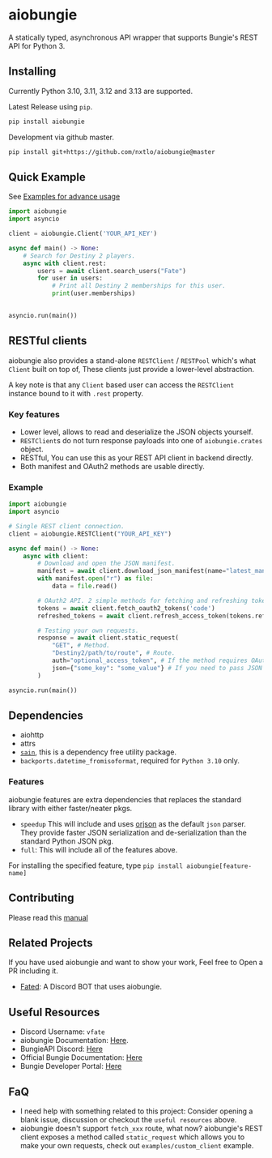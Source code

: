# aiobungie

A statically typed, asynchronous API wrapper that supports Bungie's REST API for Python 3.

## Installing

Currently Python 3.10, 3.11, 3.12 and 3.13 are supported.

Latest Release using `pip`.

```sh
pip install aiobungie
```

Development via github master.

```sh
pip install git+https://github.com/nxtlo/aiobungie@master
```

## Quick Example

See [Examples for advance usage](https://github.com/nxtlo/aiobungie/tree/master/examples)

```py
import aiobungie
import asyncio

client = aiobungie.Client('YOUR_API_KEY')

async def main() -> None:
    # Search for Destiny 2 players.
    async with client.rest:
        users = await client.search_users("Fate")
        for user in users:
            # Print all Destiny 2 memberships for this user.
            print(user.memberships)
            

asyncio.run(main())
```

## RESTful clients

aiobungie also provides a stand-alone `RESTClient` / `RESTPool` which's what `Client` built on top of, These clients just provide a lower-level abstraction.

A key note is that any `Client` based user can access the `RESTClient` instance bound to it with `.rest` property.

### Key features

* Lower level, allows to read and deserialize the JSON objects yourself.
* `RESTClient`s do not turn response payloads into one of `aiobungie.crates` object.
* RESTful, You can use this as your REST API client in backend directly.
* Both manifest and OAuth2 methods are usable directly.

### Example

```py
import aiobungie
import asyncio

# Single REST client connection.
client = aiobungie.RESTClient("YOUR_API_KEY")

async def main() -> None:
    async with client:
        # Download and open the JSON manifest.
        manifest = await client.download_json_manifest(name="latest_manifest")
        with manifest.open("r") as file:
            data = file.read()

        # OAuth2 API. 2 simple methods for fetching and refreshing tokens.
        tokens = await client.fetch_oauth2_tokens('code')
        refreshed_tokens = await client.refresh_access_token(tokens.refresh_token)

        # Testing your own requests.
        response = await client.static_request(
            "GET", # Method.
            "Destiny2/path/to/route", # Route.
            auth="optional_access_token", # If the method requires OAuth2.
            json={"some_key": "some_value"} # If you need to pass JSON data.
        )

asyncio.run(main())
```

## Dependencies

* aiohttp
* attrs
* [`sain`](https://github.com/nxtlo/sain), this is a dependency free utility package.
* `backports.datetime_fromisoformat`, required for `Python 3.10` only.

### Features

aiobungie features are extra dependencies that replaces the standard library with either faster/neater pkgs.

* `speedup`
This will include and uses [orjson](https://github.com/ijl/orjson)
as the default `json` parser. They provide faster JSON serialization and de-serialization than the standard Python JSON pkg.
* `full`: This will include all of the features above.

For installing the specified feature, type `pip install aiobungie[feature-name]`

## Contributing

Please read this [manual](https://github.com/nxtlo/aiobungie/blob/master/CONTRIBUTING.md)

## Related Projects

If you have used aiobungie and want to show your work, Feel free to Open a PR including it.

* [Fated](https://github.com/nxtlo/Fated/blob/master/core/components/destiny.py): A Discord BOT that uses aiobungie.

## Useful Resources

* Discord Username: `vfate`
* aiobungie Documentation: [Here](https://nxtlo.github.io/aiobungie/).
* BungieAPI Discord: [Here](https://discord.gg/vP7VC7TKUG)
* Official Bungie Documentation: [Here](https://bungie-net.github.io/multi/index.html)
* Bungie Developer Portal: [Here](https://www.bungie.net/en/Application)

## FaQ

* I need help with something related to this project: Consider opening a blank issue, discussion or checkout the `useful resources` above.
* aiobungie doesn't support `fetch_xxx` route, what now? aiobungie's REST client exposes a method called `static_request` which allows you
to make your own requests, check out `examples/custom_client` example.
